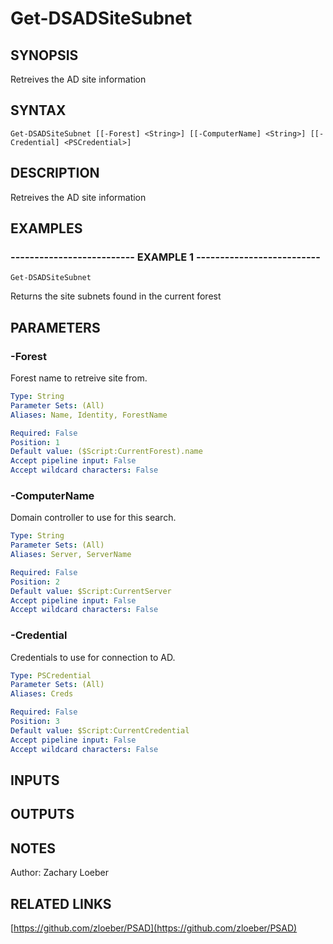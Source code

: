 ﻿---
external help file: PSAD-help.xml
online version: https://github.com/zloeber/PSAD
schema: 2.0.0
---

# Get-DSADSiteSubnet

## SYNOPSIS
Retreives the AD site information

## SYNTAX

```
Get-DSADSiteSubnet [[-Forest] <String>] [[-ComputerName] <String>] [[-Credential] <PSCredential>]
```

## DESCRIPTION
Retreives the AD site information

## EXAMPLES

### -------------------------- EXAMPLE 1 --------------------------
```
Get-DSADSiteSubnet
```

Returns the site subnets found in the current forest

## PARAMETERS

### -Forest
Forest name to retreive site from.

```yaml
Type: String
Parameter Sets: (All)
Aliases: Name, Identity, ForestName

Required: False
Position: 1
Default value: ($Script:CurrentForest).name
Accept pipeline input: False
Accept wildcard characters: False
```

### -ComputerName
Domain controller to use for this search.

```yaml
Type: String
Parameter Sets: (All)
Aliases: Server, ServerName

Required: False
Position: 2
Default value: $Script:CurrentServer
Accept pipeline input: False
Accept wildcard characters: False
```

### -Credential
Credentials to use for connection to AD.

```yaml
Type: PSCredential
Parameter Sets: (All)
Aliases: Creds

Required: False
Position: 3
Default value: $Script:CurrentCredential
Accept pipeline input: False
Accept wildcard characters: False
```

## INPUTS

## OUTPUTS

## NOTES
Author: Zachary Loeber

## RELATED LINKS

[https://github.com/zloeber/PSAD](https://github.com/zloeber/PSAD)

